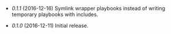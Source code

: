 * *0.1.1* (2016-12-16)
  Symlink wrapper playbooks instead of writing temporary playbooks with
  includes.

* *0.1.0* (2016-12-11)
  Initial release.
